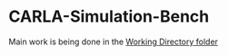 # CARLA-Simulation-Bench
Main work is being done in the [Working Directory folder](#Working-Directory)

